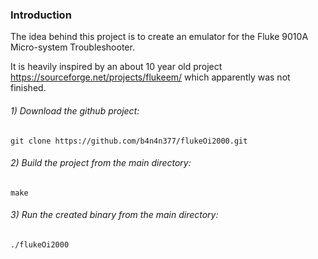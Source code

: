 ### Introduction
The idea behind this project is to create an emulator for the Fluke 9010A Micro-system Troubleshooter.

It is heavily inspired by an about 10 year old project https://sourceforge.net/projects/flukeem/ which apparently was not finished.


###### 1) Download the github project: 
```git clone https://github.com/b4n4n377/flukeOi2000.git```

###### 2) Build the project from the main directory: 
```make```

###### 3) Run the created binary from the main directory: 
```./flukeOi2000```

